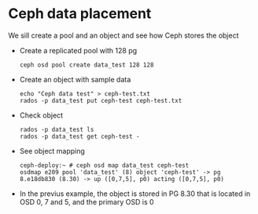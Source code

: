 # Ceph data placement

We sill create a pool and an object and see how Ceph stores the object

  * Create a replicated pool with 128 pg

        ceph osd pool create data_test 128 128

  * Create an object with sample data

        echo "Ceph data test" > ceph-test.txt
        rados -p data_test put ceph-test ceph-test.txt

  * Check object

        rados -p data_test ls
        rados -p data_test get ceph-test -

  * See object mapping

        ceph-deploy:~ # ceph osd map data_test ceph-test
        osdmap e209 pool 'data_test' (8) object 'ceph-test' -> pg 8.e18db830 (8.30) -> up ([0,7,5], p0) acting ([0,7,5], p0)

  * In the previus example, the object is stored in PG 8.30 that is located in OSD 0, 7 and 5, and the primary OSD is 0

